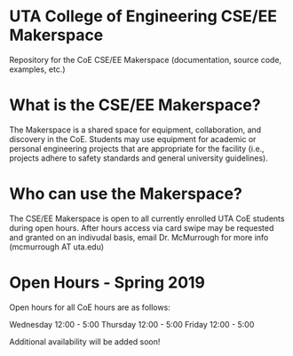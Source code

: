 # UTA College of Engineering CSE/EE Makerspace
Repository for the CoE CSE/EE Makerspace (documentation, source code, examples, etc.)

# What is the CSE/EE Makerspace?
The Makerspace is a shared space for equipment, collaboration, and discovery in the CoE. Students may use equipment for academic or personal engineering projects that are appropriate for the facility (i.e., projects adhere to safety standards and general university guidelines).

# Who can use the Makerspace?
The CSE/EE Makerspace is open to all currently enrolled UTA CoE students during open hours. After hours access via card swipe may be requested and granted on an indivudal basis, email Dr. McMurrough for more info (mcmurrough AT uta.edu)

# Open Hours - Spring 2019
Open hours for all CoE hours are as follows:

Wednesday 12:00 - 5:00
Thursday 12:00 - 5:00
Friday 12:00 - 5:00

Additional availability will be added soon!
